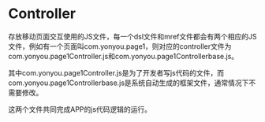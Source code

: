 # Controller

存放移动页面交互使用的JS文件，每一个dsl文件和mref文件都会有两个相应的JS文件，例如有一个页面叫com.yonyou.page1，则对应的controller文件为com.yonyou.page1Controller.js和com.yonyou.page1Controllerbase.js。

其中com.yonyou.page1Controller.js是为了开发者写js代码的文件，而com.yonyou.page1Controllerbase.js是系统自动生成的框架文件，通常情况下不需要修改。

这两个文件共同完成APP的js代码逻辑的运行。


